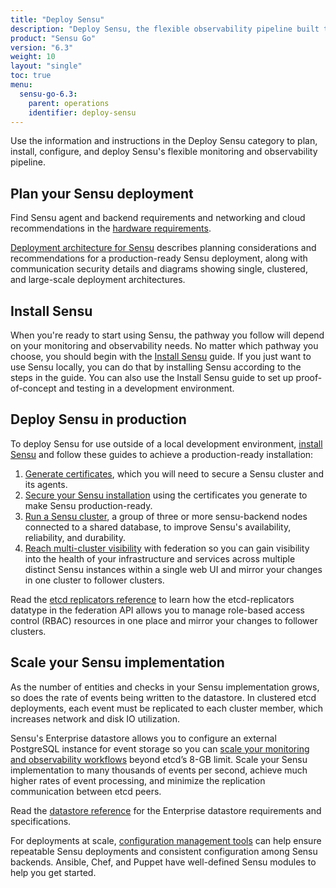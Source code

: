 ```yaml
---
title: "Deploy Sensu"
description: "Deploy Sensu, the flexible observability pipeline built to reduce operator burden and meet the challenges of monitoring multi-cloud and ephemeral infrastructures. Install and deploy Sensu with our guided walkthroughs."
product: "Sensu Go"
version: "6.3"
weight: 10
layout: "single"
toc: true
menu:
  sensu-go-6.3:
    parent: operations
    identifier: deploy-sensu
---
```


Use the information and instructions in the Deploy Sensu category to plan, install, configure, and deploy Sensu's flexible monitoring and observability pipeline.

## Plan your Sensu deployment

Find Sensu agent and backend requirements and networking and cloud recommendations in the [hardware requirements][1].

[Deployment architecture for Sensu][2] describes planning considerations and recommendations for a production-ready Sensu deployment, along with communication security details and diagrams showing single, clustered, and large-scale deployment architectures.

## Install Sensu

When you're ready to start using Sensu, the pathway you follow will depend on your monitoring and observability needs.
No matter which pathway you choose, you should begin with the [Install Sensu][3] guide.
If you just want to use Sensu locally, you can do that by installing Sensu according to the steps in the guide.
You can also use the Install Sensu guide to set up proof-of-concept and testing in a development environment.

## Deploy Sensu in production

To deploy Sensu for use outside of a local development environment, [install Sensu][3] and follow these guides to achieve a production-ready installation:

1. [Generate certificates][4], which you will need to secure a Sensu cluster and its agents.
2. [Secure your Sensu installation][5] using the certificates you generate to make Sensu production-ready.
3. [Run a Sensu cluster][6], a group of three or more sensu-backend nodes connected to a shared database, to improve Sensu's availability, reliability, and durability.
4. [Reach multi-cluster visibility][7] with federation so you can gain visibility into the health of your infrastructure and services across multiple distinct Sensu instances within a single web UI and mirror your changes in one cluster to follower clusters.

Read the [etcd replicators reference][9] to learn how the etcd-replicators datatype in the federation API allows you to manage role-based access control (RBAC) resources in one place and mirror your changes to follower clusters.

## Scale your Sensu implementation

As the number of entities and checks in your Sensu implementation grows, so does the rate of events being written to the datastore.
In clustered etcd deployments, each event must be replicated to each cluster member, which increases network and disk IO utilization.

Sensu's Enterprise datastore allows you to configure an external PostgreSQL instance for event storage so you can [scale your monitoring and observability workflows][13] beyond etcd’s 8-GB limit.
Scale your Sensu implementation to many thousands of events per second, achieve much higher rates of event processing, and minimize the replication communication between etcd peers.

Read the [datastore reference][14] for the Enterprise datastore requirements and specifications.

For deployments at scale, [configuration management tools][12] can help ensure repeatable Sensu deployments and consistent configuration among Sensu backends.
Ansible, Chef, and Puppet have well-defined Sensu modules to help you get started.


[1]: hardware-requirements/
[2]: deployment-architecture/
[3]: install-sensu/
[4]: generate-certificates/
[5]: secure-sensu/
[6]: cluster-sensu/
[7]: use-federation/
[8]: scale-event-storage/
[9]: etcdreplicators/
[12]: configuration-management/
[13]: scale-event-storage/
[14]: datastore/
